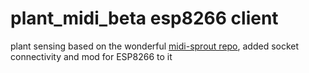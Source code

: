 # plant_midi_beta esp8266 client
plant sensing based on the wonderful [midi-sprout repo](https://github.com/electricityforprogress/MIDIsprout), added socket connectivity and mod for ESP8266 to it

